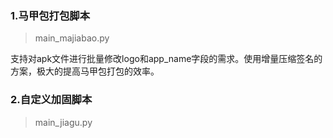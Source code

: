 
### 1.马甲包打包脚本

>main_majiabao.py

支持对apk文件进行批量修改logo和app_name字段的需求。使用增量压缩签名的方案，极大的提高马甲包打包的效率。

### 2.自定义加固脚本 

>main_jiagu.py